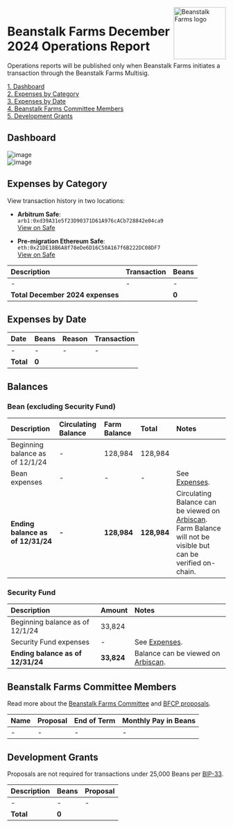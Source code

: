 <img src="https://arweave.net/jT_5PRnlx5T4olxEPanXO9m6ur5ho341aY4cmp9YNuM" alt="Beanstalk Farms logo" align="right" width="120" />

# Beanstalk Farms December 2024 Operations Report

Operations reports will be published only when Beanstalk Farms initiates a transaction through the Beanstalk Farms Multisig. 

[1. Dashboard](#dashboard)  
[2. Expenses by Category](#expenses-by-category)  
[3. Expenses by Date](#expenses-by-date)  
[4. Beanstalk Farms Committee Members](#beanstalk-farms-committee-members)  
[5. Development Grants](#development-grants)  

## Dashboard

![image](https://arweave.net/RFDJnki8jbDDR09bachLZ4sEUFGLvLvhXK4IWzn9HBo)  
![image](https://arweave.net/d6ZxyLPpjo4IjXLkKVVWgqH72Kv8WigeCzWkNkqWhIg)  

## Expenses by Category

View transaction history in two locations:

- **Arbitrum Safe**:  
  `arb1:0xd39A31e5f23D90371D61A976cACb728842e04ca9`  
  [View on Safe](https://app.safe.global/transactions/history?safe=arb1:0xd39A31e5f23D90371D61A976cACb728842e04ca9)

- **Pre-migration Ethereum Safe**:  
  `eth:0x21DE18B6A8f78eDe6D16C50A167f6B222DC08DF7`  
  [View on Safe](https://app.safe.global/eth:0x21DE18B6A8f78eDe6D16C50A167f6B222DC08DF7/transactions/history)

| Description                      | Transaction | Beans |
| :------------------------------- | :---------- | :---- |
| -                                | -           | -     |
| **Total December 2024 expenses** |             | **0** |

## Expenses by Date

| Date      | Beans | Reason | Transaction |
| :-------- | :---- | :----- | :---------- |
| -         | -     | -      | -           |
| **Total** | **0** |        |             |

## Balances

### Bean (excluding Security Fund)

| Description                       | Circulating Balance | Farm Balance | Total       | Notes                                                                                                                                                                                   |
| :-------------------------------- | :------------------ | :----------- | :---------- | :-------------------------------------------------------------------------------------------------------------------------------------------------------------------------------------- |
| Beginning balance as of 12/1/24   | -                   | 128,984      | 128,984     |                                                                                                                                                                                         |
| Bean expenses                     | -                   | -            | -           | See [Expenses](#expenses-by-category).                                                                                                                                                  |
| **Ending balance as of 12/31/24** | **-**               | **128,984**  | **128,984** | Circulating Balance can be viewed on [Arbiscan](https://arbiscan.io/address/0xd39A31e5f23D90371D61A976cACb728842e04ca9). Farm Balance will not be visible but can be verified on-chain. |

### Security Fund

| Description                       | Amount     | Notes                                                                                                        |
| :-------------------------------- | :--------- | :----------------------------------------------------------------------------------------------------------- |
| Beginning balance as of 12/1/24   | 33,824     |                                                                                                              |
| Security Fund expenses            | -          | See [Expenses](#expenses-by-category).                                                                       |
| **Ending balance as of 12/31/24** | **33,824** | Balance can be viewed on [Arbiscan](https://arbiscan.io/address/0xd39A31e5f23D90371D61A976cACb728842e04ca9). |

## Beanstalk Farms Committee Members

Read more about the [Beanstalk Farms Committee](https://docs.bean.money/almanac/governance/beanstalk-farms#beanstalk-farms-committee) and [BFCP proposals](https://docs.bean.money/almanac/governance/proposals#bfcp).

| Name | Proposal | End of Term | Monthly Pay in Beans |
| :--- | :------- | :---------- | :------------------- |
| -    | -        | -           | -                    |

## Development Grants

Proposals are not required for transactions under 25,000 Beans per [BIP-33](https://arweave.net/-iklnExU_oJl3N2Lh0wnnGqeT8cTV0L6d6YOpbn2iKc#governance).

| Description | Beans | Proposal |
| :---------- | :---- | :------- |
| -           | -     | -        |
| **Total**   | **0** |          |
